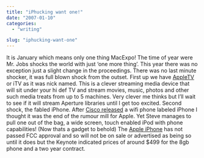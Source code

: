 ```yaml
---
title: "iPhucking want one!"
date: "2007-01-10"
categories: 
  - "writing"

slug: "iphucking-want-one"
---
```


It is January which means only one thing MacExpo! The time of year were Mr. Jobs shocks the world with just ‘one more thing’. This year there was no exception just a slight change in the proceedings. There was no last minute shocker, it was full blown shock from the outset. First up we have [AppleTV](https://www.apple.com/appletv/) or iTV as it was nick named. This is a clever streaming media device that will sit under your hi def TV and stream movies, music, photos and other such media treats from up to 5 machines. Very clever me thinks but I’ll wait to see if it will stream Aperture libraries until I get too excited. Second shock, the fabled iPhone. After [Cisco released](https://www.engadget.com/2006/12/18/cisco-not-apple-announces-iphone-branded-voip-phones/) a wifi phone labeled iPhone I thought it was the end of the rumour mill for Apple. Yet Steve manages to pull one out of the bag, a wide screen, touch enabled iPod with phone capabilities! (Now thats a gadget to behold) The [Apple iPhone](https://www.apple.com/iphone/) has not passed FCC approval and so will not be on sale or advertised as being so until it does but the Keynote indicated prices of around $499 for the 8gb phone and a two year contract.
